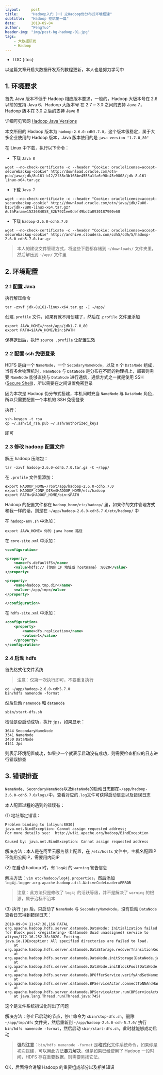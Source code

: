 ```yaml
---
layout:     post
title:      "Hadoop入门（一）之Hadoop伪分布式环境搭建"
subtitle:   "Hadoop 挖坑第一篇"
date:       2018-09-04
author:     "PengTuo"
header-img: "img/post-bg-hadoop-01.jpg"
tags:
    - 大数据研发
    - Hadoop
---
```


* TOC
{:toc}

以这篇文章开启大数据开发系列教程更新，本人也是努力学习中

## 1. 环境要求
首先 Java 版本不低于 Hadoop 相应版本要求，一般的，Hadoop 大版本号在 2.6 以前的支持 Java 6，Hadoop 大版本号 在 2.7 ~ 3.0 之间的支持 Java 7，Hadoop 版本在 3.0 之后的支持 Java 8

详细可见官网 [Hadoop Java Versions](https://wiki.apache.org/hadoop/HadoopJavaVersions)

本文所用的 Hadoop 版本为 `hadoop-2.6.0-cdh5.7.0`，这个版本很稳定，属于大多企业使用的 Hadoop 版本，Java 版本使用的是 `java version "1.7.0_80"`

在 Linux 中下载，执行以下命令：

- 下载 `Java 8`
```shell
wget --no-check-certificate -c --header "Cookie: oraclelicense=accept-securebackup-cookie" http://download.oracle.com/otn-pub/java/jdk/8u161-b12/2f38c3b165be4555a1fa6e98c45e0808/jdk-8u161-linux-x64.tar.gz
```

- 下载 `Java 7`
```shell
wget --no-check-certificate -c --header "Cookie: oraclelicense=accept-securebackup-cookie" http://download.oracle.com/otn/java/jdk/7u80-b15/jdk-7u80-linux-x64.tar.gz?AuthParam=1523684058_82b7921ee0def49bd2a0930187900e60
```

- 下载 `hadoop-2.6.0-cdh5.7.0`
```shell
wget --no-check-certificate -c --header "Cookie: oraclelicense=accept-securebackup-cookie" http://archive.cloudera.com/cdh5/cdh/5/hadoop-2.6.0-cdh5.7.0.tar.gz
```

> 本人的建议文件管理方式，将这些下载都存储到 `~/downloads/` 文件夹里，然后解压到 `~/app/` 文件里

## 2. 环境配置
### 2.1 配置 Java
执行解压命令

```shell
tar -zxvf jdk-8u161-linux-x64.tar.gz -C ~/app/
```

创建`.profile` 文件，如果有就不用创建了，然后在`.profile` 文件里添加

```shell
export JAVA_HOME=/root/app/jdk1.7.0_80
export PATH=$JAVA_HOME/bin:$PATH
```

保存退出后，执行 `source .profile` 让配置生效

### 2.2 配置 ssh 免密登录
HDFS 是由一个 `NameNode`，一个 `SecodaryNameNode`，以及 n 个 `DataNode` 组成，当有多台物理机时，`NameNode` 与 `DataNode` 是分布在不同的物理机上，部署则需要 `NameNode` 能够直接与 `DataNode` 进行通信，通信方式之一就是使用 SSH ([Secure Shell](https://baike.baidu.com/item/Secure%20Shell))，所以需要在之间设置免密登录

因为本次是 Hadoop 伪分布式搭建，本机同时充当 `NameNode` 与 `DataNode` 角色，所以只需要配置一个本机的 SSH 免密登录

执行：
```shell
ssh-keygen -t rsa
cp ~/.ssh/id_rsa.pub ~/.ssh/authorized_keys
```
即可

### 2.3 修改 hadoop 配置文件
解压 hadoop 压缩包：

```shell
tar -zxvf hadoop-2.6.0-cdh5.7.0.tar.gz -C ~/app/
```

在 `.profile` 文件里添加：
```shell
export HADOOP_HOME=/root/app/hadoop-2.6.0-cdh5.7.0
export HADOOP_CONF_DIR=$HADOOP_HOME/etc/hadoop
export PATH=$HADOOP_HOME/bin:$PATH
```

Hadoop 的配置文件都在 `hadoop_home/etc/hadoop/` 里，如果你的文件管理方式和我一样的话，则是在 `~/app/hadoop-2.6.0-cdh5.7.0/etc/hadoop/` 中

在 `hadoop-env.sh` 中添加：
```shell
export JAVA_HOME= 你的 java home 路径
```

在 `core-site.xml` 中添加：
```xml
<configuration>

<property>
    <name>fs.defaultFS</name>
    <value>hdfs:// {你的 IP 地址或 hostname} :8020</value>
</property>

<property>
    <name>hadoop.tmp.dir</name>
    <value>~/app/tmp</value>
</property>

</configuration>
```

在 `hdfs-site.xml` 中添加：
```xml
<configuration>
    <property>
        <name>dfs.replication</name>
        <value>1</value>
    </property>
</configuration>
```

### 2.4 启动 hdfs
首先格式化文件系统

> 注意：仅第一次执行即可，不要重复执行

```shell
cd ~/app/hadoop-2.6.0-cdh5.7.0
bin/hdfs namenode -format
```

然后启动 `namenode` 和 `datanode`

```shell
sbin/start-dfs.sh
```

检验是否启动成功，执行 `jps`，如果显示：

```shell
3644 SecondaryNameNode
3341 NameNode
3450 DataNode
4141 Jps
```

则表示环境配置成功，如果少一个就表示启动没有成功，则需要检查相应的日志进行错误排查

## 3. 错误排查
`NameNode`、`SecondaryNameNode`以及`DataNode`的启动日志都在`~/app/hadoop-2.6.0-cdh5.7.0/logs/`中，查看对应的`.log`文件可获得启动信息以及错误日志

本人配置过程的遇到的错误有：

(1) 地址绑定错误：
```
Problem binding to [aliyun:8030] 
java.net.BindException: Cannot assign requested address; 
For more details see:  http://wiki.apache.org/hadoop/BindException

Caused by: java.net.BindException: Cannot assign requested address
```
解决方法：本人是在阿里云服务器上配置，在 `/etc/hosts` 文件中，主机名配置IP不能用公网IP，需要用内网IP

(2) 在启动 hadoop 时，有 `log4j` 的 `warning` 警告信息

解决方法：`vim etc/hadoop/log4j.properties`，然后添加 `log4j.logger.org.apache.hadoop.util.NativeCodeLoader=ERROR`

> 注意：此方法只是修改了 `log4j` 的活跃等级，并不是解决了 `warning` 的根源，属于治标不治本

(3) 执行 `jps` 后，只启动了 `NameNode` 与 `SecondaryNameNode`，没有启动 `DataNode`
查看日志得到错误日志：
```
2018-09-04 11:47:38,166 FATAL org.apache.hadoop.hdfs.server.datanode.DataNode: Initialization failed for Block pool <registering> (Datanode Uuid unassigned) service to aliyun/172.16.252.38:8020. Exiting.
java.io.IOException: All specified directories are failed to load.
	at org.apache.hadoop.hdfs.server.datanode.DataStorage.recoverTransitionRead(DataStorage.java:478)
	at org.apache.hadoop.hdfs.server.datanode.DataNode.initStorage(DataNode.java:1394)
	at org.apache.hadoop.hdfs.server.datanode.DataNode.initBlockPool(DataNode.java:1355)
	at org.apache.hadoop.hdfs.server.datanode.BPOfferService.verifyAndSetNamespaceInfo(BPOfferService.java:317)
	at org.apache.hadoop.hdfs.server.datanode.BPServiceActor.connectToNNAndHandshake(BPServiceActor.java:228)
	at org.apache.hadoop.hdfs.server.datanode.BPServiceActor.run(BPServiceActor.java:829)
	at java.lang.Thread.run(Thread.java:745)
```

这个是文件系统初试化时出了问题

解决方法：停止已启动的节点，停止命令为 `sbin/stop-dfs.sh`，删除 `~/app/tmp/dfs` 文件夹，然后重新到 `~/app/hadoop-2.6.0-cdh-5.7.0/` 执行 `bin/hdfs namenode -format`，然后启动 `sbin/start-dfs.sh`，此时就能够成功启动

> **强烈注意**：`bin/hdfs namenode -format` 是**格式化**文件系统命令，如果你是初次搭建，可以用此方法**暴力解决**，但是如果已经使用了 Hadoop 一段时间，HDFS 存在重要数据，则需要另找它法。

OK，后面将会讲解 Hadoop 的重要组成部分以及相关知识
